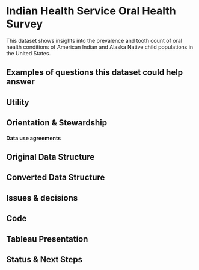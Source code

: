 # Indian Health Service Oral Health Survey

This dataset shows insights into the prevalence and tooth count of oral health conditions of American Indian and Alaska Native child populations in the United States.

## Examples of questions this dataset could help answer


## Utility


## Orientation & Stewardship  


#### Data use agreements



## Original Data Structure




## Converted Data Structure


## Issues & decisions


## Code



## Tableau Presentation




## Status & Next Steps


